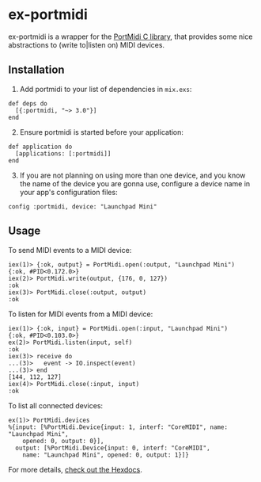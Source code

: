 # ex-portmidi

ex-portmidi is a wrapper for the [PortMidi C library](http://portmedia.sourceforge.net/portmidi/),
that provides some nice abstractions to (write to|listen on) MIDI devices.

## Installation

1. Add portmidi to your list of dependencies in `mix.exs`:
```
def deps do
  [{:portmidi, "~> 3.0"}]
end
```

2. Ensure portmidi is started before your application:
```
def application do
  [applications: [:portmidi]]
end
```

3. If you are not planning on using more than one device, and you know the name of the device
you are gonna use, configure a device name in your app's configuration files:
```
config :portmidi, device: "Launchpad Mini"
```

## Usage

To send MIDI events to a MIDI device:
```
iex(1)> {:ok, output} = PortMidi.open(:output, "Launchpad Mini")
{:ok, #PID<0.172.0>}
iex(2)> PortMidi.write(output, {176, 0, 127})
:ok
iex(3)> PortMidi.close(:output, output)
:ok
```

To listen for MIDI events from a MIDI device:
```
iex(1)> {:ok, input} = PortMidi.open(:input, "Launchpad Mini")
{:ok, #PID<0.103.0>}
ex(2)> PortMidi.listen(input, self)
:ok
iex(3)> receive do
...(3)>   event -> IO.inspect(event)
...(3)> end
[144, 112, 127]
iex(4)> PortMidi.close(:input, input)
:ok
```

To list all connected devices:
```
ex(1)> PortMidi.devices
%{input: [%PortMidi.Device{input: 1, interf: "CoreMIDI", name: "Launchpad Mini",
    opened: 0, output: 0}],
  output: [%PortMidi.Device{input: 0, interf: "CoreMIDI",
    name: "Launchpad Mini", opened: 0, output: 1}]}
```

For more details, [check out the Hexdocs](https://hexdocs.pm/portmidi/3.0.0/PortMidi.html).
